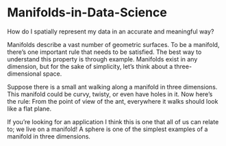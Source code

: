 # Manifolds-in-Data-Science

How do I spatially represent my data in an accurate and meaningful way? 

Manifolds describe a vast number of geometric surfaces. To be a manifold, there’s one important rule that needs to be satisfied. The best way to understand this property is through example. Manifolds exist in any dimension, but for the sake of simplicity, let’s think about a three-dimensional space.

Suppose there is a small ant walking along a manifold in three dimensions. This manifold could be curvy, twisty, or even have holes in it. Now here’s the rule: From the point of view of the ant, everywhere it walks should look like a flat plane.

If you’re looking for an application I think this is one that all of us can relate to; we live on a manifold! A sphere is one of the simplest examples of a manifold in three dimensions.
